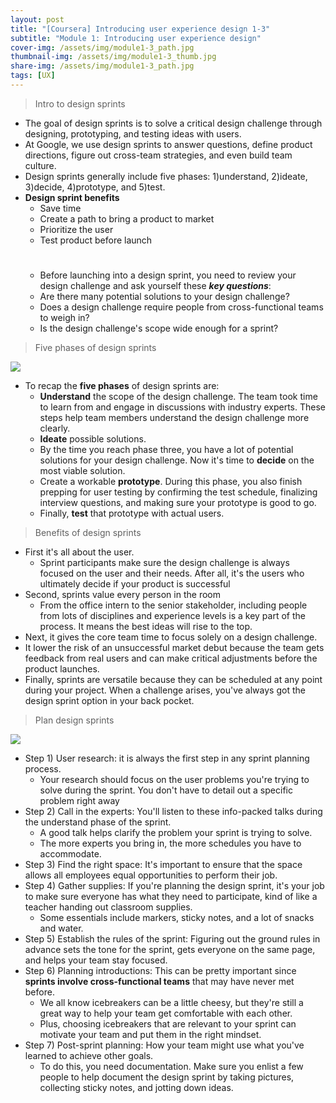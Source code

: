 ```yaml
---
layout: post
title: "[Coursera] Introducing user experience design 1-3"
subtitle: "Module 1: Introducing user experience design"
cover-img: /assets/img/module1-3_path.jpg
thumbnail-img: /assets/img/module1-3_thumb.jpg
share-img: /assets/img/module1-3_path.jpg
tags: [UX]
---
```


> Intro to design sprints

- The goal of design sprints is to solve a critical design challenge through designing, prototyping, and testing ideas with users. 
- At Google, we use design sprints to answer questions, define product directions, figure out cross-team strategies, and even build team culture.
- Design sprints generally include five phases: 1)understand, 2)ideate, 3)decide, 4)prototype, and 5)test.
- **Design sprint benefits**
	- Save time
    - Create a path to bring a product to market
    - Prioritize the user
    - Test product before launch
    #
    - Before launching into a design sprint, you need to review your design challenge and ask yourself these ***key questions***:
    - Are there many potential solutions to your design challenge?
    - Does a design challenge require people from cross-functional teams to weigh in?
    - Is the design challenge's scope wide enough for a sprint?

> Five phases of design sprints

![](https://velog.velcdn.com/images/erica990604/post/230a978d-30a5-4467-bc0b-5cc9e368adb9/image.png)
- To recap the **five phases** of design sprints are: 
	- **Understand** the scope of the design challenge. The team took time to learn from and engage in discussions with industry experts. These steps help team members understand the design challenge more clearly.
    - **Ideate** possible solutions.
    - By the time you reach phase three, you have a lot of potential solutions for your design challenge. Now it's time to **decide** on the most viable solution.
    - Create a workable **prototype**. During this phase, you also finish prepping for user testing by confirming the test schedule, finalizing interview questions, and making sure your prototype is good to go. 
    - Finally, **test** that prototype with actual users.

> Benefits of design sprints

- First it's all about the user. 
	- Sprint participants make sure the design challenge is always focused on the user and their needs. After all, it's the users who ultimately decide if your product is successful
- Second, sprints value every person in the room
	- From the office intern to the senior stakeholder, including people from lots of disciplines and experience levels is a key part of the process. It means the best ideas will rise to the top. 
- Next, it gives the core team time to focus solely on a design challenge. 
- It lower the risk of an unsuccessful market debut because the team gets feedback from real users and can make critical adjustments before the product launches. 
- Finally, sprints are versatile because they can be scheduled at any point during your project. When a challenge arises, you've always got the design sprint option in your back pocket.

> Plan design sprints

![](https://velog.velcdn.com/images/erica990604/post/e3a99847-4777-4996-b09a-5f48793c1be5/image.png)
- Step 1) User research: it is always the first step in any sprint planning process.
	- Your research should focus on the user problems you're trying to solve during the sprint. You don't have to detail out a specific problem right away
- Step 2) Call in the experts: You'll listen to these info-packed talks during the understand phase of the sprint. 
	- A good talk helps clarify the problem your sprint is trying to solve. 
    - The more experts you bring in, the more schedules you have to accommodate. 
- Step 3) Find the right space: It's important to ensure that the space allows all employees equal opportunities to perform their job. 
- Step 4) Gather supplies: If you're planning the design sprint, it's your job to make sure everyone has what they need to participate, kind of like a teacher handing out classroom supplies. 
  - Some essentials include markers, sticky notes, and a lot of snacks and water.
- Step 5) Establish the rules of the sprint: Figuring out the ground rules in advance sets the tone for the sprint, gets everyone on the same page, and helps your team stay focused. 
- Step 6) Planning introductions: This can be pretty important since **sprints involve cross-functional teams** that may have never met before. 
	- We all know icebreakers can be a little cheesy, but they're still a great way to help your team get comfortable with each other. 
    - Plus, choosing icebreakers that are relevant to your sprint can motivate your team and put them in the right mindset. 
- Step 7) Post-sprint planning: How your team might use what you've learned to achieve other goals. 
  - To do this, you need documentation. Make sure you enlist a few people to help document the design sprint by taking pictures, collecting sticky notes, and jotting down ideas.
